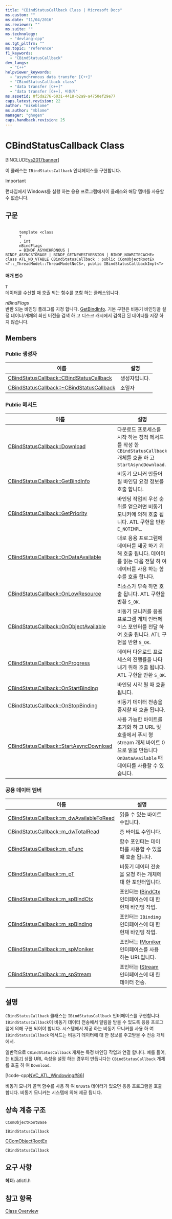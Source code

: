 ```yaml
---
title: "CBindStatusCallback Class | Microsoft Docs"
ms.custom: ""
ms.date: "11/04/2016"
ms.reviewer: ""
ms.suite: ""
ms.technology: 
  - "devlang-cpp"
ms.tgt_pltfrm: ""
ms.topic: "reference"
f1_keywords: 
  - "CBindStatusCallback"
dev_langs: 
  - "C++"
helpviewer_keywords: 
  - "asynchronous data transfer [C++]"
  - "CBindStatusCallback class"
  - "data transfer [C++]"
  - "data transfer [C++], 비동기"
ms.assetid: 0f5da276-6031-4418-b2a9-a4750ef29e77
caps.latest.revision: 22
author: "mikeblome"
ms.author: "mblome"
manager: "ghogen"
caps.handback.revision: 25
---
```

# CBindStatusCallback Class
[!INCLUDE[vs2017banner](../../assembler/inline/includes/vs2017banner.md)]

이 클래스는 `IBindStatusCallback` 인터페이스를 구현합니다.  
  
> [!IMPORTANT]
>  런타임에서 Windows를 실행 하는 응용 프로그램에서이 클래스와 해당 멤버를 사용할 수 없습니다.  
  
## 구문  
  
```  
  
      template <class   
      T  
      , int   
      nBindFlags  
      = BINDF_ASYNCHRONOUS |   
BINDF_ASYNCSTORAGE | BINDF_GETNEWESTVERSION | BINDF_NOWRITECACHE>  
class ATL_NO_VTABLE CBindStatusCallback : public CComObjectRootEx  
<T::_ThreadModel::ThreadModelNoCS>, public IBindStatusCallbackImpl<T>   
```  
  
#### 매개 변수  
 `T`  
 데이터를 수신할 때 호출 되는 함수를 포함 하는 클래스입니다.  
  
 *nBindFlags*  
 반환 되는 바인딩 플래그를 지정 합니다.  [GetBindInfo](../Topic/CBindStatusCallback::GetBindInfo.md).  기본 구현은 비동기 바인딩을 설정 데이터\/개체의 최신 버전을 검색 하 고 디스크 캐시에서 검색된 된 데이터를 저장 하지 않습니다.  
  
## Members  
  
### Public 생성자  
  
|이름|설명|  
|--------|--------|  
|[CBindStatusCallback::CBindStatusCallback](../Topic/CBindStatusCallback::CBindStatusCallback.md)|생성자입니다.|  
|[CBindStatusCallback::~CBindStatusCallback](../Topic/CBindStatusCallback::~CBindStatusCallback.md)|소멸자|  
  
### Public 메서드  
  
|이름|설명|  
|--------|--------|  
|[CBindStatusCallback::Download](../Topic/CBindStatusCallback::Download.md)|다운로드 프로세스를 시작 하는 정적 메서드를 작성 한 `CBindStatusCallback` 개체를 호출 하 고 `StartAsyncDownload`.|  
|[CBindStatusCallback::GetBindInfo](../Topic/CBindStatusCallback::GetBindInfo.md)|비동기 모니커 만들어질 바인딩 요청 정보를 호출 합니다.|  
|[CBindStatusCallback::GetPriority](../Topic/CBindStatusCallback::GetPriority.md)|바인딩 작업의 우선 순위를 얻으려면 비동기 모니커에 의해 호출 됩니다.  ATL 구현을 반환 `E_NOTIMPL`.|  
|[CBindStatusCallback::OnDataAvailable](../Topic/CBindStatusCallback::OnDataAvailable.md)|대로 응용 프로그램에 데이터를 제공 하기 위해 호출 됩니다.  데이터를 읽는 다음 전달 하 여 데이터를 사용 하는 함수를 호출 합니다.|  
|[CBindStatusCallback::OnLowResource](../Topic/CBindStatusCallback::OnLowResource.md)|리소스가 부족 하면 호출 됩니다.  ATL 구현을 반환 `S_OK`.|  
|[CBindStatusCallback::OnObjectAvailable](../Topic/CBindStatusCallback::OnObjectAvailable.md)|비동기 모니커를 응용 프로그램 개체 인터페이스 포인터를 전달 하 여 호출 됩니다.  ATL 구현을 반환 `S_OK`.|  
|[CBindStatusCallback::OnProgress](../Topic/CBindStatusCallback::OnProgress.md)|데이터 다운로드 프로세스의 진행률을 나타내기 위해 호출 됩니다.  ATL 구현을 반환 `S_OK`.|  
|[CBindStatusCallback::OnStartBinding](../Topic/CBindStatusCallback::OnStartBinding.md)|바인딩 시작 될 때 호출 됩니다.|  
|[CBindStatusCallback::OnStopBinding](../Topic/CBindStatusCallback::OnStopBinding.md)|비동기 데이터 전송을 중지할 때 호출 됩니다.|  
|[CBindStatusCallback::StartAsyncDownload](../Topic/CBindStatusCallback::StartAsyncDownload.md)|사용 가능한 바이트를 초기화 하 고 URL 및 호출에서 푸시 형 stream 개체 바이트 0으로 읽을 만듭니다 `OnDataAvailable` 때 데이터를 사용할 수 있습니다.|  
  
### 공용 데이터 멤버  
  
|이름|설명|  
|--------|--------|  
|[CBindStatusCallback::m\_dwAvailableToRead](../Topic/CBindStatusCallback::m_dwAvailableToRead.md)|읽을 수 있는 바이트 수입니다.|  
|[CBindStatusCallback::m\_dwTotalRead](../Topic/CBindStatusCallback::m_dwTotalRead.md)|총 바이트 수입니다.|  
|[CBindStatusCallback::m\_pFunc](../Topic/CBindStatusCallback::m_pFunc.md)|함수 포인터는 데이터를 사용할 수 있을 때 호출 됩니다.|  
|[CBindStatusCallback::m\_pT](../Topic/CBindStatusCallback::m_pT.md)|비동기 데이터 전송을 요청 하는 개체에 대 한 포인터입니다.|  
|[CBindStatusCallback::m\_spBindCtx](../Topic/CBindStatusCallback::m_spBindCtx.md)|포인터는  [IBindCtx](http://msdn.microsoft.com/library/windows/desktop/ms693755) 인터페이스에 대 한 현재 바인딩 작업.|  
|[CBindStatusCallback::m\_spBinding](../Topic/CBindStatusCallback::m_spBinding.md)|포인터는 `IBinding` 인터페이스에 대 한 현재 바인딩 작업.|  
|[CBindStatusCallback::m\_spMoniker](../Topic/CBindStatusCallback::m_spMoniker.md)|포인터는  [IMoniker](http://msdn.microsoft.com/library/windows/desktop/ms679705) 인터페이스를 사용 하는 URL입니다.|  
|[CBindStatusCallback::m\_spStream](../Topic/CBindStatusCallback::m_spStream.md)|포인터는  [IStream](http://msdn.microsoft.com/library/windows/desktop/aa380034) 인터페이스에 대 한 데이터 전송.|  
  
## 설명  
 `CBindStatusCallback` 클래스는 `IBindStatusCallback` 인터페이스를 구현합니다.  `IBindStatusCallback`이 비동기 데이터 전송에서 알림을 받을 수 있도록 응용 프로그램에 의해 구현 되어야 합니다.  시스템에서 제공 하는 비동기 모니커를 사용 하 여 `IBindStatusCallback` 메서드는 비동기 데이터에 대 한 정보를 주고받을 수 전송 개체에서.  
  
 일반적으로 `CBindStatusCallback` 개체는 특정 바인딩 작업과 연결 합니다.  예를 들어,는  [비동기](../../top/visual-cpp-samples.md) 샘플 URL 속성을 설정 하는 경우이 만듭니다는 `CBindStatusCallback` 개체를 호출 하 여 `Download`.  
  
 [!code-cpp[NVC_ATL_Windowing#86](../../atl/codesnippet/CPP/cbindstatuscallback-class_1.h)]  
  
 비동기 모니커 콜백 함수를 사용 하 여 `OnData` 데이터가 있으면 응용 프로그램을 호출 합니다.  비동기 모니커는 시스템에 의해 제공 됩니다.  
  
## 상속 계층 구조  
 `CComObjectRootBase`  
  
 `IBindStatusCallback`  
  
 [CComObjectRootEx](../../atl/reference/ccomobjectrootex-class.md)  
  
 `CBindStatusCallback`  
  
## 요구 사항  
 **헤더:**  atlctl.h  
  
## 참고 항목  
 [Class Overview](../../atl/atl-class-overview.md)